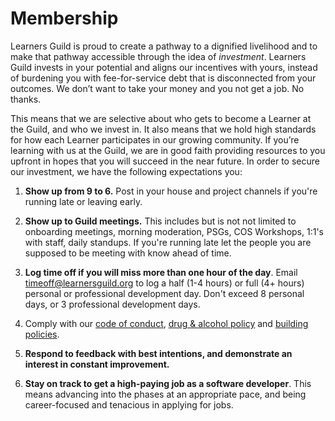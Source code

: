 # Membership

Learners Guild is proud to create a pathway to a dignified livelihood and to make that pathway accessible through the idea of *investment*. Learners Guild invests in your potential and aligns our incentives with yours, instead of burdening you with fee-for-service debt that is disconnected from your outcomes. We don’t want to take your money and you not get a job. No thanks.

This means that we are selective about who gets to become a Learner at the Guild, and who we invest in. It also means that we hold high standards for how each Learner participates in our growing community. If you’re learning with us at the Guild, we are in good faith providing resources to you upfront in hopes that you will succeed in the near future. In order to secure our investment, we have the following expectations you:

1. **Show up from 9 to 6.** Post in your house and project channels if you're running late or leaving early.

2. **Show up to Guild meetings.** This includes but is not not limited to onboarding meetings, morning moderation, PSGs, COS Workshops, 1:1's with staff, daily standups. If you're running late let the people you are supposed to be meeting with know ahead of time.

3. **Log time off if you will miss more than one hour of the day**. Email [timeoff@learnersguild.org](mailto:timeoff@learnersguild.org) to log a half (1-4 hours) or full (4+ hours) personal or professional development day. Don't exceed 8 personal days, or 3 professional development days.

4. Comply with our [code of conduct](/Policies/Code_of_Conduct.md), [drug & alcohol policy](/Policies/Drug_and_Alcohol_Policy.md) and [building policies](/Policies/Oakland_Building.md).

5. **Respond to feedback with best intentions, and demonstrate an interest in constant improvement.**

6. **Stay on track to get a high-paying job as a software developer**. This means advancing into the phases at an appropriate pace, and being career-focused and tenacious in applying for jobs.
